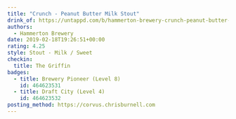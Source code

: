 ```yaml
---
title: "Crunch - Peanut Butter Milk Stout"
drink_of: https://untappd.com/b/hammerton-brewery-crunch-peanut-butter-milk-stout/2515713
authors:
  - Hammerton Brewery
date: 2019-02-18T19:26:51+00:00
rating: 4.25
style: Stout - Milk / Sweet
checkin:
  title: The Griffin
badges:
  - title: Brewery Pioneer (Level 8)
    id: 464623531
  - title: Draft City (Level 4)
    id: 464623532
posting_method: https://corvus.chrisburnell.com
---
```

